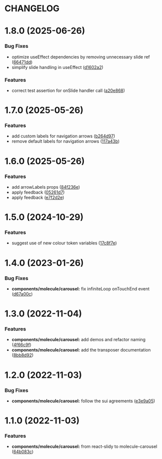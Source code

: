 # CHANGELOG

# 1.8.0 (2025-06-26)


### Bug Fixes

* optimize useEffect dependencies by removing unnecessary slide ref ([66471dd](https://github.com/SUI-Components/sui-components/commit/66471dde82a4e0ee85a6ebc59fb220fe928db84f))
* simplify slide handling in useEffect ([d1602a2](https://github.com/SUI-Components/sui-components/commit/d1602a2e1ff60a030bd341e02bcc18b8a53d0a10))


### Features

* correct test assertion for onSlide handler call ([a20e868](https://github.com/SUI-Components/sui-components/commit/a20e8685b987b6341e41e75a60cded2e9831c331))



# 1.7.0 (2025-05-26)


### Features

* add custom labels for navigation arrows ([b264d97](https://github.com/SUI-Components/sui-components/commit/b264d978a212df61de6234324b502a0e14b2e95b))
* remove default labels for navigation arrows ([117a43b](https://github.com/SUI-Components/sui-components/commit/117a43b81d5aa2d1c4afb7acc786430877d1fd57))



# 1.6.0 (2025-05-26)


### Features

* add arrowLabels props ([84f236e](https://github.com/SUI-Components/sui-components/commit/84f236e7abf8b57c38512dcbee1dd17c46af646b))
* apply feedback ([05261d7](https://github.com/SUI-Components/sui-components/commit/05261d7fab71fdaeb47eb5ab92afbce5c929ae67))
* apply feedback ([e7f2d2e](https://github.com/SUI-Components/sui-components/commit/e7f2d2ed53ad2a045948d9d69995f8e738daab7a))



# 1.5.0 (2024-10-29)


### Features

* suggest use of new colour token variables ([17c8f7e](https://github.com/SUI-Components/sui-components/commit/17c8f7e90079af2b7d1436b79949bee4f4672681))



# 1.4.0 (2023-01-26)


### Bug Fixes

* **components/molecule/carousel:** fix infiniteLoop onTouchEnd event ([d67a00c](https://github.com/SUI-Components/sui-components/commit/d67a00cfc209686c6f67e2d90ef5fb95bb293fc7))



# 1.3.0 (2022-11-04)


### Features

* **components/molecule/carousel:** add demos and refactor naming ([4f66c9f](https://github.com/SUI-Components/sui-components/commit/4f66c9fa3a8abbab91a1f4fb27ccdd0f2240b598))
* **components/molecule/carousel:** add the transposer documentation ([8bb8d92](https://github.com/SUI-Components/sui-components/commit/8bb8d920110ee156044a3e52b5164d7f9b39186f))



# 1.2.0 (2022-11-03)


### Bug Fixes

* **components/molecule/carousel:** follow the sui agreements ([e3e9a05](https://github.com/SUI-Components/sui-components/commit/e3e9a05307d01a7f64c84bc6da2b5c17eaea1374))



# 1.1.0 (2022-11-03)


### Features

* **components/molecule/carousel:** from react-slidy to molecule-carousel ([64b083c](https://github.com/SUI-Components/sui-components/commit/64b083c0f38b619dcd3bb03c63781d1a9b7d2bfb))